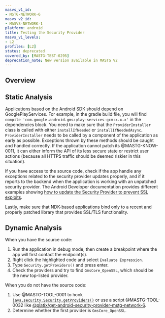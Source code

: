 ```yaml
---
masvs_v1_id:
- MSTG-NETWORK-6
masvs_v2_id:
- MASVS-NETWORK-1
platform: android
title: Testing the Security Provider
masvs_v1_levels:
- L2
profiles: [L2]
status: deprecated
covered_by: [MASTG-TEST-0295]
deprecation_note: New version available in MASTG V2
---
```


## Overview

## Static Analysis

Applications based on the Android SDK should depend on GooglePlayServices. For example, in the gradle build file, you will find `compile 'com.google.android.gms:play-services-gcm:x.x.x'` in the dependencies block. You need to make sure that the `ProviderInstaller` class is called with either `installIfNeeded` or `installIfNeededAsync`. `ProviderInstaller` needs to be called by a component of the application as early as possible. Exceptions thrown by these methods should be caught and handled correctly. If the application cannot patch its @MASTG-KNOW-0011, it can either inform the API of its less secure state or restrict user actions (because all HTTPS traffic should be deemed riskier in this situation).

If you have access to the source code, check if the app handle any exceptions related to the security provider updates properly, and if it reports to the backend when the application is working with an unpatched security provider. The Android Developer documentation provides different examples showing [how to update the Security Provider to prevent SSL exploits](https://developer.android.com/privacy-and-security/security-gms-provider "Updating Your Security Provider to Protect Against SSL Exploits").

Lastly, make sure that NDK-based applications bind only to a recent and properly patched library that provides SSL/TLS functionality.

## Dynamic Analysis

When you have the source code:

1. Run the application in debug mode, then create a breakpoint where the app will first contact the endpoint(s).
2. Right click the highlighted code and select `Evaluate Expression`.
3. Type `Security.getProviders()` and press enter.
4. Check the providers and try to find `GmsCore_OpenSSL`, which should be the new top-listed provider.

When you do not have the source code:

1. Use @MASTG-TOOL-0001 to hook [`java.security.Security.getProviders()`](https://developer.android.com/reference/java/security/Security#getProviders()) or use a script @MASTG-TOOL-0032 like [@platix/get-android-security-provider-mstg-network-6](https://codeshare.frida.re/@platix/get-android-security-provider-mstg-network-6/).
2. Determine whether the first provider is `GmsCore_OpenSSL`.
